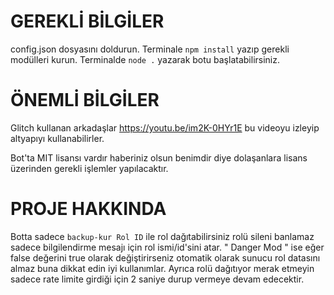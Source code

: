 # GEREKLİ BİLGİLER
config.json dosyasını doldurun.
Terminale ``npm install`` yazıp gerekli modülleri kurun.
Terminalde ``node .`` yazarak botu başlatabilirsiniz.

# ÖNEMLİ BİLGİLER
Glitch kullanan arkadaşlar https://youtu.be/im2K-0HYr1E bu videoyu izleyip altyapıyı kullanabilirler.

Bot'ta MIT lisansı vardır haberiniz olsun benimdir diye dolaşanlara lisans üzerinden gerekli işlemler yapılacaktır. 

# PROJE HAKKINDA
Botta sadece ``backup-kur Rol ID`` ile rol dağıtabilirsiniz rolü sileni banlamaz sadece bilgilendirme mesajı için rol ismi/id'sini atar. " Danger Mod " ise eğer false değerini true olarak değiştirirseniz otomatik olarak sunucu rol datasını almaz buna dikkat edin iyi kullanımlar. Ayrıca rolü dağıtıyor merak etmeyin sadece rate limite girdiği için 2 saniye durup vermeye devam edecektir. 
